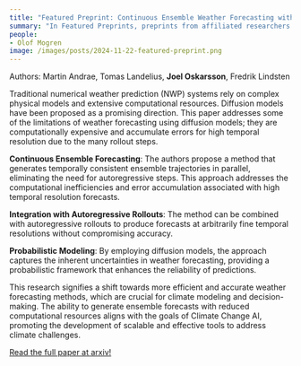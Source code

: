 ```yaml
---
title: "Featured Preprint: Continuous Ensemble Weather Forecasting with Diffusion Models"
summary: "In Featured Preprints, preprints from affiliated researchers are summarized and featured at Climate AI Nordics. This one features &quot;Continuous Ensemble Weather Forecasting with Diffusion Models&quot;, from Martin Andrae, Tomas Landelius, Joel Oskarsson, and Fredrik Lindsten."
people:
- Olof Mogren
image: /images/posts/2024-11-22-featured-preprint.png
---
```

Authors: Martin Andrae, Tomas Landelius, **Joel Oskarsson**, Fredrik Lindsten

Traditional numerical weather prediction (NWP) systems rely on complex physical models and extensive computational resources. Diffusion models have been proposed as a promising direction. This paper addresses some of the limitations of weather forecasting using diffusion models; they are computationally expensive and accumulate errors for high temporal resolution due to the many rollout steps. 

**Continuous Ensemble Forecasting**: The authors propose a method that generates temporally consistent ensemble trajectories in parallel, eliminating the need for autoregressive steps. This approach addresses the computational inefficiencies and error accumulation associated with high temporal resolution forecasts.

**Integration with Autoregressive Rollouts**: The method can be combined with autoregressive rollouts to produce forecasts at arbitrarily fine temporal resolutions without compromising accuracy.

**Probabilistic Modeling**: By employing diffusion models, the approach captures the inherent uncertainties in weather forecasting, providing a probabilistic framework that enhances the reliability of predictions.

This research signifies a shift towards more efficient and accurate weather forecasting methods, which are crucial for climate modeling and decision-making. The ability to generate ensemble forecasts with reduced computational resources aligns with the goals of Climate Change AI, promoting the development of scalable and effective tools to address climate challenges.

[Read the full paper at arxiv!](https://arxiv.org/abs/2410.05431)
